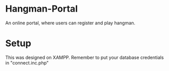 Hangman-Portal
==============

An online portal, where users can register and play hangman.

Setup
=====
This was designed on XAMPP.
Remember to put your database credentials in "connect.inc.php"

